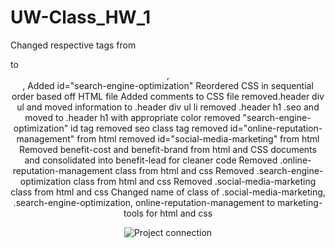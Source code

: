 # UW-Class_HW_1
Changed respective tags from <div> to <header>, <main>, <footnote>
Added id="search-engine-optimization"
Reordered CSS in sequential order based off HTML file
Added comments to CSS file
removed.header div ul and moved information to .header div ul li 
removed  .header h1 .seo and moved to .header h1 with appropriate color
removed "search-engine-optimization" id tag
removed seo class tag
removed id="online-reputation-management" from html
removed id="social-media-marketing" from html
Removed benefit-cost and benefit-brand from html and CSS documents and consolidated into benefit-lead for cleaner code
Removed .online-reputation-management class from html and css
Removed .search-engine-optimization class from html and css
Removed .social-media-marketing class from html and css
Changed name of class of .social-media-marketing, .search-engine-optimization, online-reputation-management to marketing-tools for html and css



![Project connection](Screenshot_Horiseon.png)